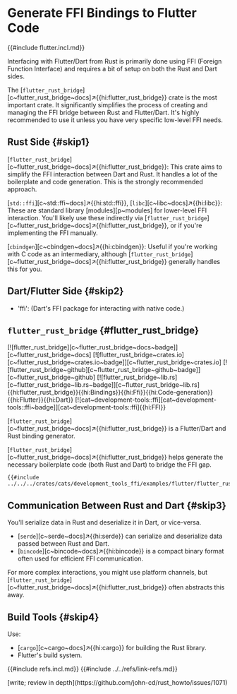 # Generate FFI Bindings to Flutter Code

{{#include flutter.incl.md}}

Interfacing with Flutter/Dart from Rust is primarily done using FFI (Foreign Function Interface) and requires a bit of setup on both the Rust and Dart sides.

The [`flutter_rust_bridge`][c~flutter_rust_bridge~docs]↗{{hi:flutter_rust_bridge}} crate is the most important crate. It significantly simplifies the process of creating and managing the FFI bridge between Rust and Flutter/Dart. It's highly recommended to use it unless you have very specific low-level FFI needs.

## Rust Side {#skip1}

[`flutter_rust_bridge`][c~flutter_rust_bridge~docs]↗{{hi:flutter_rust_bridge}}: This crate aims to simplify the FFI interaction between Dart and Rust. It handles a lot of the boilerplate and code generation. This is the strongly recommended approach.

[`std::ffi`][c~std::ffi~docs]↗{{hi:std::ffi}}, [`libc`][c~libc~docs]↗{{hi:libc}}: These are standard library [modules][p~modules] for lower-level FFI interaction. You'll likely use these indirectly via [`flutter_rust_bridge`][c~flutter_rust_bridge~docs]↗{{hi:flutter_rust_bridge}}, or if you're implementing the FFI manually.

[`cbindgen`][c~cbindgen~docs]↗{{hi:cbindgen}}: Useful if you're working with C code as an intermediary, although [`flutter_rust_bridge`][c~flutter_rust_bridge~docs]↗{{hi:flutter_rust_bridge}} generally handles this for you.

## Dart/Flutter Side {#skip2}

- 'ffi': (Dart's FFI package for interacting with native code.)

## `flutter_rust_bridge` {#flutter_rust_bridge}

[![flutter_rust_bridge][c~flutter_rust_bridge~docs~badge]][c~flutter_rust_bridge~docs] [![flutter_rust_bridge~crates.io][c~flutter_rust_bridge~crates.io~badge]][c~flutter_rust_bridge~crates.io] [![flutter_rust_bridge~github][c~flutter_rust_bridge~github~badge]][c~flutter_rust_bridge~github] [![flutter_rust_bridge~lib.rs][c~flutter_rust_bridge~lib.rs~badge]][c~flutter_rust_bridge~lib.rs]{{hi:flutter_rust_bridge}}{{hi:Bindings}}{{hi:Ffi}}{{hi:Code-generation}}{{hi:Flutter}}{{hi:Dart}} [![cat~development-tools::ffi][cat~development-tools::ffi~badge]][cat~development-tools::ffi]{{hi:FFI}}

[`flutter_rust_bridge`][c~flutter_rust_bridge~docs]↗{{hi:flutter_rust_bridge}} is a Flutter/Dart and Rust binding generator.

[`flutter_rust_bridge`][c~flutter_rust_bridge~docs]↗{{hi:flutter_rust_bridge}} helps generate the necessary boilerplate code (both Rust and Dart) to bridge the FFI gap.

```rust,editable
{{#include ../../../crates/cats/development_tools_ffi/examples/flutter/flutter_rust_bridge.rs:example}}
```

## Communication Between Rust and Dart {#skip3}

You'll serialize data in Rust and deserialize it in Dart, or vice-versa.

- [`serde`][c~serde~docs]↗{{hi:serde}} can serialize and deserialize data passed between Rust and Dart.
- [`bincode`][c~bincode~docs]↗{{hi:bincode}} is a compact binary format often used for efficient FFI communication.

For more complex interactions, you might use platform channels, but [`flutter_rust_bridge`][c~flutter_rust_bridge~docs]↗{{hi:flutter_rust_bridge}} often abstracts this away.

## Build Tools {#skip4}

Use:

- [`cargo`][c~cargo~docs]↗{{hi:cargo}} for building the Rust library.
- Flutter's build system.

{{#include refs.incl.md}}
{{#include ../../refs/link-refs.md}}

<div class="hidden">
[write; review in depth](https://github.com/john-cd/rust_howto/issues/1071)
</div>
